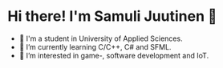 Hi there! I'm Samuli Juutinen 👋
===


- :school: I'm a student in University of Applied Sciences.
- 🌱 I’m currently learning C/C++, C# and SFML.
- 👀 I’m interested in game-, software development and IoT.

<!--
**Samul1/samul1** is a ✨ _special_ ✨ repository because its `README.md` (this file) appears on your GitHub profile.
-->
